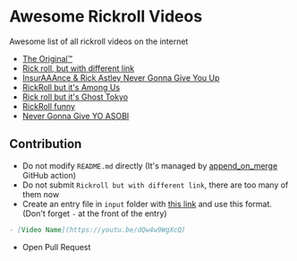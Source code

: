 # Awesome Rickroll Videos

Awesome list of all rickroll videos on the internet

- [The Original™️](https://youtu.be/dQw4w9WgXcQ)
- [Rick roll, but with different link](https://youtu.be/iik25wqIuFo)
- [InsurAAAnce & Rick Astley Never Gonna Give You Up](https://www.youtube.com/watch?v=GtL1huin9EE)
- [RickRoll but it's Among Us](https://www.youtube.com/watch?v=8G0omjVSh_U)
- [Rick roll but it's Ghost Tokyo](https://www.youtube.com/watch?v=aYsgsSo1aow)
- [RickRoll funny](https://www.youtube.com/watch?v=wpV-gGA4PSk)
- [Never Gonna Give YO ASOBI](https://youtu.be/iKRXIkboIqo)
<!--%%% APPEND_ON_MERGE %%%-->

## Contribution

- Do not modify `README.md` directly (It's managed by [append_on_merge](https://github.com/narze/append_on_merge) GitHub action)
- Do not submit `Rickroll but with different link`, there are too many of them now
- Create an entry file in `input` folder with [this link](https://github.com/narze/awesome-rickroll-videos/new/main?filename=input/) and use this format.
(Don't forget `-` at the front of the entry)
```markdown
- [Video Name](https://youtu.be/dQw4w9WgXcQ)
```
- Open Pull Request